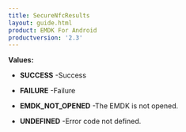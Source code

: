 ```yaml
---
title: SecureNfcResults
layout: guide.html
product: EMDK For Android
productversion: '2.3'
---
```




**Values:**

* **SUCCESS** -Success

* **FAILURE** -Failure

* **EMDK_NOT_OPENED** -The EMDK is not opened.

* **UNDEFINED** -Error code not defined.













